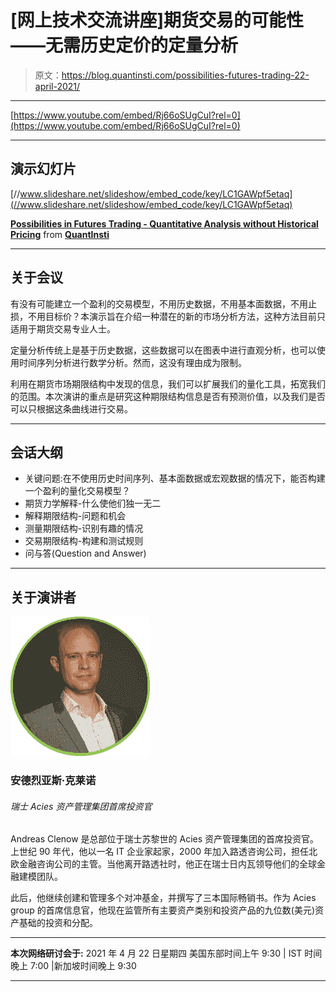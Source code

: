 # [网上技术交流讲座]期货交易的可能性——无需历史定价的定量分析

> 原文：<https://blog.quantinsti.com/possibilities-futures-trading-22-april-2021/>

* * *

[https://www.youtube.com/embed/Rj66oSUgCuI?rel=0](https://www.youtube.com/embed/Rj66oSUgCuI?rel=0)

* * *

## 演示幻灯片

[//www.slideshare.net/slideshow/embed_code/key/LC1GAWpf5etaq](//www.slideshare.net/slideshow/embed_code/key/LC1GAWpf5etaq)

**[Possibilities in Futures Trading - Quantitative Analysis without Historical Pricing](//www.slideshare.net/QuantInsti/possibilities-in-futures-trading-quantitative-analysis-without-historical-pricing "Possibilities in Futures Trading - Quantitative Analysis without Historical Pricing")** from **[QuantInsti](https://www.slideshare.net/QuantInsti)**

* * *

## 关于会议

有没有可能建立一个盈利的交易模型，不用历史数据，不用基本面数据，不用止损，不用目标价？本演示旨在介绍一种潜在的新的市场分析方法，这种方法目前只适用于期货交易专业人士。

定量分析传统上是基于历史数据，这些数据可以在图表中进行直观分析，也可以使用时间序列分析进行数学分析。然而，这没有理由成为限制。

利用在期货市场期限结构中发现的信息，我们可以扩展我们的量化工具，拓宽我们的范围。本次演讲的重点是研究这种期限结构信息是否有预测价值，以及我们是否可以只根据这条曲线进行交易。

* * *

## 会话大纲

*   关键问题:在不使用历史时间序列、基本面数据或宏观数据的情况下，能否构建一个盈利的量化交易模型？
*   期货力学解释-什么使他们独一无二
*   解释期限结构-问题和机会
*   测量期限结构-识别有趣的情况
*   交易期限结构-构建和测试规则
*   问与答(Question and Answer)

* * *

## 关于演讲者

![Andreas Clenow](img/a9876d8f2757b6abcc84fccd8a71644d.png)

### 安德烈亚斯·克莱诺

###### 瑞士 Acies 资产管理集团首席投资官

Andreas Clenow 是总部位于瑞士苏黎世的 Acies 资产管理集团的首席投资官。上世纪 90 年代，他以一名 IT 企业家起家，2000 年加入路透咨询公司，担任北欧金融咨询公司的主管。当他离开路透社时，他正在瑞士日内瓦领导他们的全球金融建模团队。

此后，他继续创建和管理多个对冲基金，并撰写了三本国际畅销书。作为 Acies group 的首席信息官，他现在监管所有主要资产类别和投资产品的九位数(美元)资产基础的投资和分配。

* * *

**本次网络研讨会于:** 2021 年 4 月 22 日星期四
美国东部时间上午 9:30 | IST 时间晚上 7:00 |新加坡时间晚上 9:30

* * *